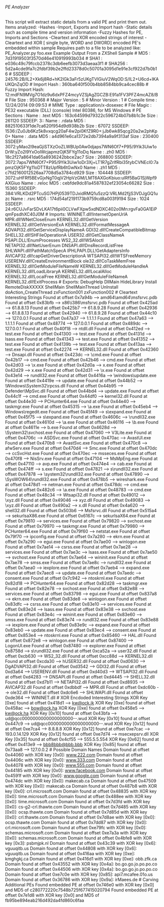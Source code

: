 ###### PE Analyzer ######
 This script will extract static details from a valid PE
 and print them out.  Items analyzed:
 -Hashes
 -Import, Exports and Import hash
 -Static details such as compile time and version information
 -Fuzzy Hashes for PE, Imports and Sections
 -Cleartext and XOR encoded strings of interest
 -Cleartext and XOR [ single byte, WORD and DWORD] encoded PE's embedded within sample
 
 Requires path to a file to be analyzed like:
   PE_Analyzer.py foo.exe
 
Example Output From a ZXShell Sample
 # MD5              : 7d31919503f3570d46e410919993b034
 # SHA1             : e036c49c79fccb2378c3db6eefb3073d3aeaa3f1
 # SHA256           : 5d2a4cde9fa7c2fdbf39b2e2ffd23378d0c50701a3095d1e91e3cf922d7b0b16
 # SSDEEP           : 24576:2B/IL2+Xk6j8Rd+hK2lGk3aFr5zUKgTVIGiuV2WqOD:S/IL2+U6cd+IKAUKQnZqOD
 # Import Hash      : 360ba640f500b4bb8584bb9ca4cec88b
 # Fuzzy Import Hash: 12:mdFN9MVg7O1dz9u6dxPFZ4mcyVZSjAgZGCZB:E91a1FV3PFZ4mcAZ8/B
 # File Size        : 950368
 # Major Version    : 5
 # Minor Version    : 1
 # Compile time     : 12/24/2014 09:09:53
 # MIME Type        : application/x-dosexec
 # File Magic       : PE32 executable (DLL) (console) Intel 80386, for MS Windows
 # PE Sections      :
   Name  : .text
   MD5   : 163c64599d79322c596724b07b8b1c3e
   Size  : 261120
   SSDEEP: 3::
 
   Name  : .rdata
   MD5   : 882510633f1de7ca620f954d9d938b2b
   Size  : 67072
   SSDEEP: 1536:/Zu0Jb6Kz5k8vxqcg20aF4w2pi0KfZ9R0+:jJb6wk85qcg20a2w2phKp0+
 
   Name  : .data
   MD5   : a4d961e6ca1372e2db7394a9a9f313af
   Size  : 230400
   SSDEEP: 3072:yMao2l9eaGjiSTXzOoZLWBUp0Aw0djaps7WN6Of7+P95/9Yik3Uiw1oDrW:yZo2l9YxOolWcjapmzOjK5FYg11oDq
 
   Name  : .zh0
   MD5   : 18c2f27a8641da65a8936242bbce2ac7
   Size  : 268800
   SSDEEP: 3072:7aps7WN6Of7+P95/9Yik3Uiw1oDr3Xj+LT1R7gZrlfRbi35tybCVNEcl0:7apmzOjK5FYg11oDTT8zUpfRb6tGwNx0
 
   Name  : .zh1
   MD5   : c7fd2160012526aa7708d5a3784cd929
   Size  : 104448
   SSDEEP: 3072:uHFRf5BEvGjxNgT0qjV2HpVzGM/LMT6AXGoKbiuo:ulRf5BaG1SjWpf9AXGiuo
 
   Name  : .reloc
   MD5   : cebfde9dc81a4587832ef23054c66282
   Size  : 15360
   SSDEEP: 384:VRLKDd2PTcuSG7HPj0539TDJxidRMQ1u5zzQ:VRLMd2fjjS3VDJgGQ1uzc
 
   Name  : .rsrc
   MD5   : 174d54af2191173b9759cd8a003f9194
   Size  : 1024
   SSDEEP: 24:r6CUJvFarSDvLKA17t6pii0CLVwFXpw5xdNDXC402o0Mn:rgvFa0GA1EiPqmFpsdhXC40J0M
 
 # Imports:
   WININET.dll!InternetOpenUrlA
   MPR.dll!WNetCloseEnum
   KERNEL32.dll!GetVersion
   KERNEL32.dll!GetVersionExA
   KERNEL32.dll!FormatMessageA
   ADVAPI32.dll!GetServiceDisplayNameA
   GDI32.dll!CreateCompatibleBitmap
   SHELL32.dll!SHFileOperationA
   USER32.dll!GetClassNameA
   PSAPI.DLL!EnumProcesses
   WS2_32.dll!WSAIoctl
   NETAPI32.dll!NetUserEnum
   DNSAPI.dll!DnsRecordListFree
   SHLWAPI.dll!PathMatchSpecA
   IPHLPAPI.DLL!GetAdaptersInfo
   AVICAP32.dll!capGetDriverDescriptionA
   WTSAPI32.dll!WTSFreeMemory
   USERENV.dll!CreateEnvironmentBlock
   ole32.dll!CoTaskMemFree
   KERNEL32.dll!GetModuleFileNameW
   KERNEL32.dll!GetModuleHandleA
   KERNEL32.dll!LoadLibraryA
   KERNEL32.dll!LocalAlloc
   KERNEL32.dll!LocalFree
   KERNEL32.dll!GetModuleFileNameA
   KERNEL32.dll!ExitProcess
 # Exports:
   DebugHelp
   DllMain
   HideLibrary
   Install
   RemoteDiskXXXXX
   ShellMain
   ShellMainThread
   UnInstall
   doAction_CreateThread
   zxFunction001
   zxFunction002
 # Cleartext Interesting Strings
   Found at offset 0x7a94b --> amd64\amd64\msfsrvc.pdb
   Found at offset 0x83bfb --> x86\i386\msfsrvc.pdb
   Found at offset 0x425ad --> 61.8.8.13
   Found at offset 0x425b7 --> 61.8.9.28
   Found at offset 0x42936 --> 61.8.8.13
   Found at offset 0x42940 --> 61.8.9.28
   Found at offset 0x44c10 --> 127.0.0.1
   Found at offset 0x47a37 --> 1.1.1.1
   Found at offset 0x47a63 --> 1.1.1.1
   Found at offset 0x48774 --> 127.0.0.1
   Found at offset 0x489dc --> 127.0.0.1
   Found at offset 0x40f18 --> ntdll.dll
   Found at offset 0x412ed --> test.exe
   Found at offset 0x41300 --> test.exe
   Found at offset 0x4131d --> lsass.exe
   Found at offset 0x41343 --> test.exe
   Found at offset 0x41352 --> test.exe
   Found at offset 0x4139b --> test.exe
   Found at offset 0x413aa --> test.exe
   Found at offset 0x42274 --> KERNEL32.dll
   Found at offset 0x42360 --> Dnsapi.dll
   Found at offset 0x423dc --> \cmd.exe
   Found at offset 0x42b17 --> cmd.exe
   Found at offset 0x42b46 --> cmd.exe
   Found at offset 0x42d03 --> \x.exe
   Found at offset 0x42d0a --> x.exe
   Found at offset 0x42d29 --> x.exe
   Found at offset 0x42d31 --> \x.exe
   Found at offset 0x43e14 --> rundll32.exe
   Found at offset 0x4416a --> \windows\update.exe
   Found at offset 0x4419e --> update.exe
   Found at offset 0x44b52 --> \Windows\System32\rpcss.dll
   Found at offset 0x44b95 --> Defender\MpSvc.dll
   Found at offset 0x44bd4 --> update.exe
   Found at offset 0x44c1f --> cmd.exe
   Found at offset 0x44df0 --> kernel32.dll
   Found at offset 0x44e30 --> PCHunter64.exe
   Found at offset 0x44e40 --> taskmgr.exe
   Found at offset 0x45315 --> \a.exe
   Found at offset 0x45eb4 --> Windows\regedit.exe
   Found at offset 0x45f49 --> s\expand.exe
   Found at offset 0x45f75 --> s\expand.exe
   Found at offset 0x4606c --> \rundll32.exe
   Found at offset 0x4610d --> \a.exe
   Found at offset 0x46116 --> \b.exe
   Found at offset 0x4611e --> b.exe
   Found at offset 0x4628d --> \System32\svchost.exe
   Found at offset 0x47060 --> V3Lite.exe
   Found at offset 0x4706c --> ASDSvc.exe
   Found at offset 0x470ac --> AvastUI.exe
   Found at offset 0x470b8 --> AvastSvc.exe
   Found at offset 0x470c8 --> afwServ.exe
   Found at offset 0x470d4 --> Smc.exe
   Found at offset 0x470dc --> ccSvcHst.exe
   Found at offset 0x470ec --> msseces.exe
   Found at offset 0x470f8 --> NisSrv.exe
   Found at offset 0x47104 --> MsMpEng.exe
   Found at offset 0x47110 --> avp.exe
   Found at offset 0x474e4 --> cab.exe
   Found at offset 0x474ff --> s.exe
   Found at offset 0x47821 --> s\rundll32.exe
   Found at offset 0x47878 --> \system32\rundll32.exe
   Found at offset 0x47890 --> \SysWOW64\rundll32.exe
   Found at offset 0x478b5 --> wireshark.exe
   Found at offset 0x478d1 --> netman.exe
   Found at offset 0x478dc --> cmd.exe
   Found at offset 0x482c6 --> \a.exe
   Found at offset 0x48783 --> cmd.exe
   Found at offset 0x48c34 --> Wtsapi32.dll
   Found at offset 0x49012 --> \xyz.dll
   Found at offset 0x49046 --> xyz.dll
   Found at offset 0x49083 --> \xyz.dll
   Found at offset 0x490a2 --> x.dll
   Found at offset 0x4a620 --> shell32.dll
   Found at offset 0x503b6 --> Msfsrvc.dll
   Found at offset 0x515a4 --> sekurlsaX86.exe
   Found at offset 0x6167c --> sekurlsaX64.exe
   Found at offset 0x79810 --> services.exe
   Found at offset 0x79820 --> svchost.exe
   Found at offset 0x79970 --> taskmgr.exe
   Found at offset 0x79980 --> PCHunter64.exe
   Found at offset 0x79f60 --> netstat.exe
   Found at offset 0x79f70 --> ipconfig.exe
   Found at offset 0x7a280 --> ekrn.exe
   Found at offset 0x7a290 --> egui.exe
   Found at offset 0x7ae00 --> winlogon.exe
   Found at offset 0x7ae14 --> csrss.exe
   Found at offset 0x7ae28 --> services.exe
   Found at offset 0x7ae3c --> lsass.exe
   Found at offset 0x7ae50 --> svchost.exe
   Found at offset 0x7ae64 --> wininit.exe
   Found at offset 0x7ae78 --> smss.exe
   Found at offset 0x7ae8c --> rundll32.exe
   Found at offset 0x7aea0 --> iexplore.exe
   Found at offset 0x7aeb4 --> expand.exe
   Found at offset 0x7aec8 --> update.exe
   Found at offset 0x7aedc --> consent.exe
   Found at offset 0x7c942 --> ntoskrnl.exe
   Found at offset 0x82d18 --> PCHunter64.exe
   Found at offset 0x82d28 --> taskmgr.exe
   Found at offset 0x82e78 --> svchost.exe
   Found at offset 0x82e88 --> services.exe
   Found at offset 0x83798 --> egui.exe
   Found at offset 0x837a8 --> ekrn.exe
   Found at offset 0x83de8 --> winlogon.exe
   Found at offset 0x83dfc --> csrss.exe
   Found at offset 0x83e10 --> services.exe
   Found at offset 0x83e24 --> lsass.exe
   Found at offset 0x83e38 --> svchost.exe
   Found at offset 0x83e4c --> wininit.exe
   Found at offset 0x83e60 --> smss.exe
   Found at offset 0x83e74 --> rundll32.exe
   Found at offset 0x83e88 --> iexplore.exe
   Found at offset 0x83e9c --> expand.exe
   Found at offset 0x83eb0 --> update.exe
   Found at offset 0x83ec4 --> consent.exe
   Found at offset 0x853e4 --> ntoskrnl.exe
   Found at offset 0x85460 --> HAL.dll
   Found at offset 0x872e8 --> winlogon.exe
   Found at offset 0x87400 --> LogonUI.exe
   Found at offset 0x87480 --> explorer.exe
   Found at offset 0x8758d --> s\rundll32.exe
   Found at offset 0xca52a --> user32.dll
   Found at offset 0xcb630 --> WS2_32.dll
   Found at offset 0xcc88d --> KERNEL32.dll
   Found at offset 0xcda30 --> hUSER32.dll
   Found at offset 0xd0630 --> DgADVAPI32.dll
   Found at offset 0xd3542 --> GDI32.dll
   Found at offset 0xd3a64 --> USERENV.dll
   Found at offset 0xd40d3 --> WTSAPI32.dll
   Found at offset 0xd4283 --> DNSAPI.dll
   Found at offset 0xd4445 --> SHELL32.dll
   Found at offset 0xd7b11 --> NETAPI32.dll
   Found at offset 0xd8935 --> AVICAP32.dll
   Found at offset 0xdbbdf --> MPR.dll
   Found at offset 0xdc60b --> ole32.dll
   Found at offset 0xdc6e6 --> SHLWAPI.dll
   Found at offset 0xde364 --> WININET.dll
 # XOR Encdoded Interesting Strings
   XOR Key [0xe] found at offset 0x418d1 --> kw@ock.jk
   XOR Key [0xe] found at offset 0x458ac --> bow@ock.ha
   XOR Key [0xe] found at offset 0x458e5 --> kw@ock.ha
   XOR Key [0x10] found at offset 0x43bfa --> ud@qcc0000000000000000000--.wud
   XOR Key [0x10] found at offset 0x447c9 --> ud@qcc0000000000000000000--.wud
   XOR Key [0x12] found at offset 0xe7ca4 --> 8.8.8.8
   XOR Key [0x12] found at offset 0xe7cac --> 193.0.14.129
   XOR Key [0x12] found at offset 0xe7d74 --> msecxepsrv.dll
   XOR Key [0x35] found at offset 0x4cf55 --> 555.5.5.554
   XOR Key [0x62] found at offset 0x413e9 --> bbb8bbb@bbb.bbb
   XOR Key [0x85] found at offset 0x73aa8 --> 127.0.0.2
 # Possible Domain Names
   Domain found at offset 0x44060 with XOR key [0x0]: www.222.com
   Domain found at offset 0x4406c with XOR key [0x0]: www.333.com
   Domain found at offset 0x44078 with XOR key [0x0]: www.555.com
   Domain found at offset 0x44185 with XOR key [0x0]: www.facebook.com
   Domain found at offset 0x4591f with XOR key [0x0]: www.google.com
   Domain found at offset 0x474dc with XOR key [0x0]: makecab.ca
   Domain found at offset 0x47509 with XOR key [0x0]: makecab.ca
   Domain found at offset 0x487b8 with XOR key [0x0]: crl.microsoft.com
   Domain found at offset 0x48835 with XOR key [0x0]: time.microsoft.com
   Domain found at offset 0x488ee with XOR key [0x0]: time.microsoft.com
   Domain found at offset 0x7d3fd with XOR key [0x0]: cs-g2-crl.thawte.com
   Domain found at offset 0x7d485 with XOR key [0x0]: ocsp.thawte.com
   Domain found at offset 0x7d85d with XOR key [0x0]: crl.thawte.com
   Domain found at offset 0x7d8ae with XOR key [0x0]: ocsp.thawte.com
   Domain found at offset 0x7dd87 with XOR key [0x0]: crl.microsoft.com
   Domain found at offset 0xe79fc with XOR key [0x0]: schemas.microsoft.com
   Domain found at offset 0xe7a3a with XOR key [0x0]: schemas.microsoft.com
   Domain found at offset 0x4bfe8 with XOR key [0x3]: psbmjpk.nl
   Domain found at offset 0x43c39 with XOR key [0x6]: vguuqitb.us
   Domain found at offset 0x44808 with XOR key [0x6]: vguuqitb.us
   Domain found at offset 0x416aa with XOR key [0xe]: kmghgkj.ca
   Domain found at offset 0x416d1 with XOR key [0xe]: obb.zfk.ca
   Domain found at offset 0x43552 with XOR key [0x4a]: bo.go.go.jo.po.po.co
   Domain found at offset 0x44506 with XOR key [0x4a]: bo.go.go.jo.po.po.co
   Domain found at offset 0xe7c0e with XOR key [0x85]: api7.mcafee.01o.us
   Domain found at offset 0x36786 with XOR key [0x9a]: irMaees.de
 # Carving Additional PEs
   Found embedded PE at offset 0x746e0 with XOR key [0x0] and MD5 of c280772220c7548b725f677415020794
   Found embedded PE at offset 0x7e1d8 with XOR key [0x0] and MD5 of fb95be894eab216d492da4fd860c6faa
 
 
